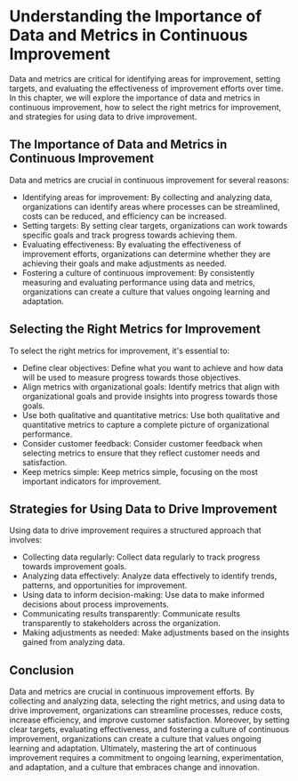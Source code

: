 Understanding the Importance of Data and Metrics in Continuous Improvement
=============================================================================================================================

Data and metrics are critical for identifying areas for improvement, setting targets, and evaluating the effectiveness of improvement efforts over time. In this chapter, we will explore the importance of data and metrics in continuous improvement, how to select the right metrics for improvement, and strategies for using data to drive improvement.

The Importance of Data and Metrics in Continuous Improvement
------------------------------------------------------------

Data and metrics are crucial in continuous improvement for several reasons:

* Identifying areas for improvement: By collecting and analyzing data, organizations can identify areas where processes can be streamlined, costs can be reduced, and efficiency can be increased.
* Setting targets: By setting clear targets, organizations can work towards specific goals and track progress towards achieving them.
* Evaluating effectiveness: By evaluating the effectiveness of improvement efforts, organizations can determine whether they are achieving their goals and make adjustments as needed.
* Fostering a culture of continuous improvement: By consistently measuring and evaluating performance using data and metrics, organizations can create a culture that values ongoing learning and adaptation.

Selecting the Right Metrics for Improvement
-------------------------------------------

To select the right metrics for improvement, it's essential to:

* Define clear objectives: Define what you want to achieve and how data will be used to measure progress towards those objectives.
* Align metrics with organizational goals: Identify metrics that align with organizational goals and provide insights into progress towards those goals.
* Use both qualitative and quantitative metrics: Use both qualitative and quantitative metrics to capture a complete picture of organizational performance.
* Consider customer feedback: Consider customer feedback when selecting metrics to ensure that they reflect customer needs and satisfaction.
* Keep metrics simple: Keep metrics simple, focusing on the most important indicators for improvement.

Strategies for Using Data to Drive Improvement
----------------------------------------------

Using data to drive improvement requires a structured approach that involves:

* Collecting data regularly: Collect data regularly to track progress towards improvement goals.
* Analyzing data effectively: Analyze data effectively to identify trends, patterns, and opportunities for improvement.
* Using data to inform decision-making: Use data to make informed decisions about process improvements.
* Communicating results transparently: Communicate results transparently to stakeholders across the organization.
* Making adjustments as needed: Make adjustments based on the insights gained from analyzing data.

Conclusion
----------

Data and metrics are crucial in continuous improvement efforts. By collecting and analyzing data, selecting the right metrics, and using data to drive improvement, organizations can streamline processes, reduce costs, increase efficiency, and improve customer satisfaction. Moreover, by setting clear targets, evaluating effectiveness, and fostering a culture of continuous improvement, organizations can create a culture that values ongoing learning and adaptation. Ultimately, mastering the art of continuous improvement requires a commitment to ongoing learning, experimentation, and adaptation, and a culture that embraces change and innovation.
